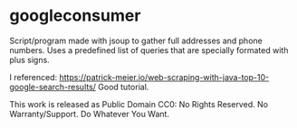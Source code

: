 # googleconsumer
Script/program made with jsoup to gather full addresses and phone numbers. Uses a predefined list of queries that are specially formated with plus signs.

I referenced: https://patrick-meier.io/web-scraping-with-java-top-10-google-search-results/
Good tutorial.

This work is released as Public Domain CC0: No Rights Reserved. No Warranty/Support. Do Whatever You Want.
